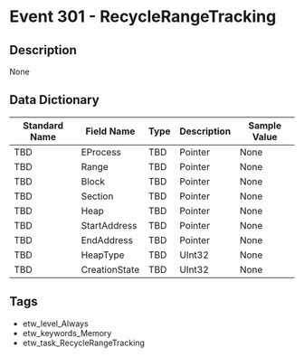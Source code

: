 # Event 301 - RecycleRangeTracking

## Description
None

## Data Dictionary
|Standard Name|Field Name|Type|Description|Sample Value|
|---|---|---|---|---|
|TBD|EProcess|TBD|Pointer|None|None|
|TBD|Range|TBD|Pointer|None|None|
|TBD|Block|TBD|Pointer|None|None|
|TBD|Section|TBD|Pointer|None|None|
|TBD|Heap|TBD|Pointer|None|None|
|TBD|StartAddress|TBD|Pointer|None|None|
|TBD|EndAddress|TBD|Pointer|None|None|
|TBD|HeapType|TBD|UInt32|None|None|
|TBD|CreationState|TBD|UInt32|None|None|

## Tags
* etw_level_Always
* etw_keywords_Memory
* etw_task_RecycleRangeTracking